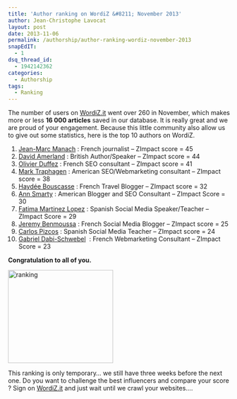 ```yaml
---
title: 'Author ranking on WordiZ &#8211; November 2013'
author: Jean-Christophe Lavocat
layout: post
date: 2013-11-06
permalink: /authorship/author-ranking-wordiz-november-2013
snapEdIT:
  - 1
dsq_thread_id:
  - 1942142362
categories:
  - Authorship
tags:
  - Ranking
---
```

The number of users on [WordiZ.it][1] went over 260 in November, which makes more or less **16 000 articles** saved in our database. It is really great and we are proud of your engagement. Because this little community also allow us to give out some statistics, here is the top 10 authors on WordiZ.

  1. <a title="Jean-Marc Manach on WordiZ" href="http://www.wordiz.it/profile/jmmanach/" target="_blank">Jean-Marc Manach</a> : French journalist &#8211; ZImpact score = 45
  2. <a title="David Amerland" href="http://www.wordiz.it/profile/davidamerland/" target="_blank">David Amerland</a> : British Author/Speaker &#8211; ZImpact score = 44
  3. <a title="Olivier Duffez" href="http://www.wordiz.it/profile/webrankinfo.com/" target="_blank">Olivier Duffez</a> : French SEO consultant &#8211; ZImpact score = 41
  4. <a title="Mark Traphagen" href="http://www.wordiz.it/profile/trappermark/" target="_blank">Mark Traphagen</a> : American SEO/Webmarketing consultant &#8211; ZImpact score = 38
  5. <a title="Haydée Bouscasse" href="http://www.wordiz.it/profile/haydee.bouscasse/" target="_blank">Haydée Bouscasse</a> : French Travel Blogger &#8211; ZImpact score = 32
  6. <a title="Ann Smarty" href="http://www.wordiz.it/profile/seosmarty/" target="_blank">Ann Smarty</a> : American Blogger and SEO Consultant &#8211; ZImpact Score = 30
  7. <a title="Fatima Martinez Lopez on WordiZ" href="http://www.wordiz.it/profile/fmglobalia/" target="_blank">Fatima Martinez Lopez</a> : Spanish Social Media Speaker/Teacher &#8211; ZImpact Score = 29
  8. <a title="Jeremy Benmoussa" href="http://www.wordiz.it/profile/jeremy.benmoussa.plus" target="_blank">Jeremy Benmoussa</a> : French Social Media Blogger &#8211; ZImpact score = 25
  9. <a title="Carlos Pizcos" href="http://www.wordiz.it/profile/malpizcos/" target="_blank">Carlos Pizcos</a> : Spanish Social Media Teacher &#8211; ZImpact score = 24
 10. <a title="Gabriel Dabi-Schwebel" href="http://www.wordiz.it/profile/gdabischwebel/" target="_blank">Gabriel Dabi-Schwebel</a>  : French Webmarketing Consultant &#8211; ZImpact Score = 23

**Congratulation to all of you.**

<img class="aligncenter size-full wp-image-139" alt="ranking" src="http://blog.wordiz.it/wp-content/uploads/2013/11/ranking.jpg" width="238" height="211" />

This ranking is only temporary&#8230; we still have three weeks before the next one. Do you want to challenge the best influencers and compare your score ? Sign on <a title="Blogger Influence" href="http://www.wordiz.it" target="_blank">WordiZ.it</a> and just wait until we crawl your websites&#8230;.

 [1]: http://www.wordiz.it "WordiZ"